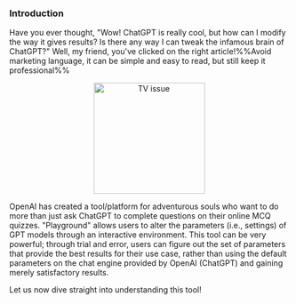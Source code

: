 
### Introduction

Have you ever thought, "Wow! ChatGPT is really cool, but how can I modify the way it gives results? Is there any way I can tweak the infamous brain of ChatGPT?" Well, my friend, you've clicked on the right article!%%Avoid marketing language, it can be simple and easy to read, but still keep it professional%%

<div style="text-align: center;">
<img src="https://www.webfx.com/wp-content/uploads/2023/07/what-is-openai.png" alt="TV issue" width="200"/>
</div>

OpenAI has created a tool/platform for adventurous souls who want to do more than just ask ChatGPT to complete questions on their online MCQ quizzes. "Playground" allows users to alter the parameters (i.e., settings) of GPT models through an interactive environment. This tool can be very powerful; through trial and error, users can figure out the set of parameters that provide the best results for their use case, rather than using the default parameters on the chat engine provided by OpenAI (ChatGPT) and gaining merely satisfactory results. 

Let us now dive straight into understanding this tool!






